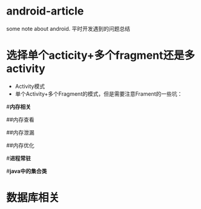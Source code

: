 # android-article
some note about android. 平时开发遇到的问题总结 

# **选择单个acticity+多个fragment还是多activity**
* Activity模式
* 单个Activity+多个Fragment的模式，但是需要注意Frament的一些坑：

#**内存相关**

##内存查看

##内存泄漏

##内存优化


#**进程常驻**


#**java中的集合类**

# **数据库相关**

